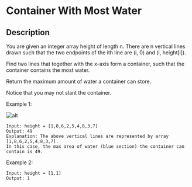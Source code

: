 # Container With Most Water
## Description
You are given an integer array height of length n. There are n vertical lines drawn such that the two endpoints of the ith line are (i, 0) and (i, height[i]).

Find two lines that together with the x-axis form a container, such that the container contains the most water.

Return the maximum amount of water a container can store.

Notice that you may not slant the container.

 

Example 1:

![alt](https://s3-lc-upload.s3.amazonaws.com/uploads/2018/07/17/question_11.jpg)
```
Input: height = [1,8,6,2,5,4,8,3,7]
Output: 49
Explanation: The above vertical lines are represented by array [1,8,6,2,5,4,8,3,7]. 
In this case, the max area of water (blue section) the container can contain is 49.
```
Example 2:
```
Input: height = [1,1]
Output: 1

```
